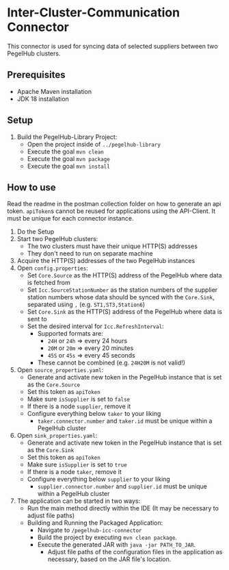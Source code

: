# Inter-Cluster-Communication Connector

This connector is used for syncing data of selected suppliers between two PegelHub clusters.

## Prerequisites
* Apache Maven installation
* JDK 18 installation

## Setup

1) Build the PegelHub-Library Project:
    * Open the project inside of `../pegelhub-library`
    * Execute the goal `mvn clean`
    * Execute the goal `mvn package`
    * Execute the goal `mvn install`

## How to use

Read the readme in the postman collection folder on how to generate an api token.
`apiToken`s cannot be reused for applications using the API-Client. It must be unique for each connector instance.

1) Do the Setup
2) Start two PegelHub clusters:
    * The two clusters must have their unique HTTP(S) addresses
    * They don't need to run on separate machine
3) Acquire the HTTP(S) addresses of the two PegelHub instances
4) Open `config.properties`:
    * Set `Core.Source` as the HTTP(S) address of the PegelHub where data is fetched from
    * Set `Icc.SourceStationNumber` as the station numbers of the supplier station numbers whose data should be synced with the `Core.Sink`, separated using `,` (e.g. `ST1,ST3,Station6`)
    * Set `Core.Sink` as the HTTP(S) address of the PegelHub where data is sent to
    * Set the desired interval for `Icc.RefreshInterval`:
        * Supported formats are:
            * `24H` or `24h` => every 24 hours
            * `20M` or `20m` => every 20 minutes
            * `45S` or `45s` => every 45 seconds
        * These cannot be combined (e.g. `24H20M` is not valid!)
5) Open `source_properties.yaml`:
    * Generate and activate new token in the PegelHub instance that is set as the `Core.Source`
    * Set this token as `apiToken`
    * Make sure `isSupplier` is set to `false`
    * If there is a node `supplier`, remove it
    * Configure everything below `taker` to your liking
        * `taker.connector.number` and `taker.id` must be unique within a PegelHub cluster
6) Open `sink_properties.yaml`:
    * Generate and activate new token in the PegelHub instance that is set as the `Core.Sink`
    * Set this token as `apiToken`
    * Make sure `isSupplier` is set to `true`
    * If there is a node `taker`, remove it
    * Configure everything below `supplier` to your liking
        * `supplier.connector.number` and `supplier.id` must be unique within a PegelHub cluster
7) The application can be started in two ways:
    * Run the main method directly within the IDE (It may be necessary to adjust file paths)
    * Building and Running the Packaged Application:
        * Navigate to `/pegelhub-icc-connector`
        * Build the project by executing `mvn clean package`.
        * Execute the generated JAR with `java -jar PATH_TO_JAR`.
            * Adjust file paths of the configuration files in the application as necessary, based on the JAR file's location.